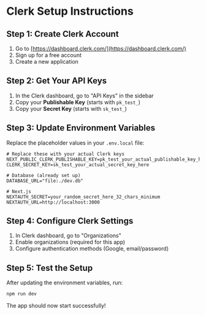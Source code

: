 # Clerk Setup Instructions

## Step 1: Create Clerk Account
1. Go to [https://dashboard.clerk.com/](https://dashboard.clerk.com/)
2. Sign up for a free account
3. Create a new application

## Step 2: Get Your API Keys
1. In the Clerk dashboard, go to "API Keys" in the sidebar
2. Copy your **Publishable Key** (starts with `pk_test_`)
3. Copy your **Secret Key** (starts with `sk_test_`)

## Step 3: Update Environment Variables
Replace the placeholder values in your `.env.local` file:

```env
# Replace these with your actual Clerk keys
NEXT_PUBLIC_CLERK_PUBLISHABLE_KEY=pk_test_your_actual_publishable_key_here
CLERK_SECRET_KEY=sk_test_your_actual_secret_key_here

# Database (already set up)
DATABASE_URL="file:./dev.db"

# Next.js
NEXTAUTH_SECRET=your_random_secret_here_32_chars_minimum
NEXTAUTH_URL=http://localhost:3000
```

## Step 4: Configure Clerk Settings
1. In Clerk dashboard, go to "Organizations" 
2. Enable organizations (required for this app)
3. Configure authentication methods (Google, email/password)

## Step 5: Test the Setup
After updating the environment variables, run:
```bash
npm run dev
```

The app should now start successfully!
